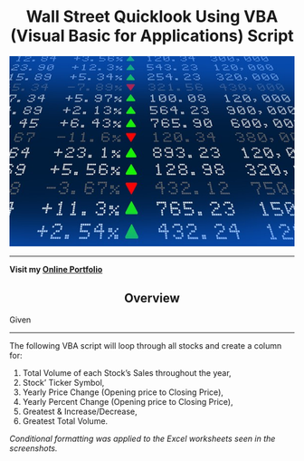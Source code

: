 <h1 align='center'>Wall Street Quicklook Using VBA (Visual Basic for Applications) Script </h1>

<p align='center'>
  <img width='auto' height='auto' src='https://github.com/Ohmarr/TheVBAofWallStreet/blob/master/static/stockmarket.jpg'> 
</p>

<hr>

**Visit my [Online Portfolio](https://Ohmarr.github.io)**

<h2 align='center'>Overview</h2>

Given 
<hr>

The following VBA script will loop through all stocks and create a column for:
1.  Total Volume of each Stock’s Sales throughout the year,
2.  Stock’ Ticker Symbol,
3.  Yearly Price Change (Opening price to Closing Price),
4.  Yearly Percent Change (Opening price to Closing Price),
5.  Greatest & Increase/Decrease,
6.  Greatest Total Volume.

*Conditional formatting was applied to the Excel worksheets seen in the screenshots.*
